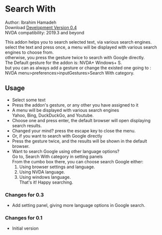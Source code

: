 # Search With #

Author: Ibrahim Hamadeh  
Download [Development Version 0.4][1]  
NVDA compatibility: 2019.3 and beyond  

This addon helps you to search selected text, via various search engines.  
select the text and press once, a menu will be displayed with various search engines to choose from.  
otherwise, you press the gesture twice to search with Google directly.  
The Default gesture for the addon is: NVDA+ Windows+ S.  
but you can as always add a gesture or change the existed one going to :  
NVDA menu>preferences>inputGestures>Search With category.  

## Usage ##

*	Select some text  
*	Press the addon's gesture, or any other you have assigned to it  
*	A menu will be displayed with various search engines  
Yahoo, Bing, DuckDuckGo, and Youtube.  
*	Choose one and press enter, the default browser will open displaying search results.  
*	Changed your mind? press the escape key to close the menu.  
*	Or, if you want to search with Google directly  
*	Press the gesture twice, and the results will be shown in the default browser.  
*	Want to search Google using other language options?  
Go to, Search With category in setting panels  
From the cumbo box there, you can choose search Google either:  
	1.	Using browser settings and language.  
	2.	Using NVDA language.  
	3.	Using windows language.  
That's it! Happy searching.  

### Changes for 0.3 ###

*	Add setting panel, giving more language options in Google search.  

### Changes for 0.1 ###

*	Initial version  

[1]: https://github.com/ibrahim-s/searchWith/releases/download/v0.4-DEV/searchWith-0.4-DEV.nvda-addon
